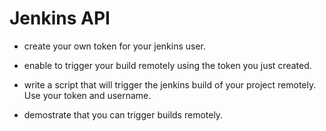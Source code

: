 # Jenkins API

* create your own token for your jenkins user.

* enable to trigger your build remotely using the token you just created.

* write a script that will trigger the jenkins build of your project remotely. Use your token and username.

* demostrate that you can trigger builds remotely.
